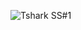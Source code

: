 ![Tshark SS#1](https://github.com/Matthew-alt-cpu/BootCon-Project/assets/107461599/c39a0372-7fc3-4be7-9a79-20c103142e4b)
